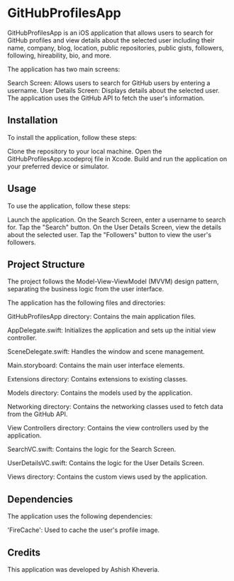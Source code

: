 # GitHubProfilesApp

GitHubProfilesApp is an iOS application that allows users to search for GitHub profiles and view details about the selected user including their name, company, blog, location, public repositories, public gists, followers, following, hireability, bio, and more.

The application has two main screens:

Search Screen: Allows users to search for GitHub users by entering a username.
User Details Screen: Displays details about the selected user.
The application uses the GitHub API to fetch the user's information.

## Installation
To install the application, follow these steps:

Clone the repository to your local machine.
Open the GitHubProfilesApp.xcodeproj file in Xcode.
Build and run the application on your preferred device or simulator.

## Usage
To use the application, follow these steps:

Launch the application.
On the Search Screen, enter a username to search for.
Tap the "Search" button.
On the User Details Screen, view the details about the selected user.
Tap the "Followers" button to view the user's followers.

## Project Structure
The project follows the Model-View-ViewModel (MVVM) design pattern, separating the business logic from the user interface.

The application has the following files and directories:

GitHubProfilesApp directory: Contains the main application files.

AppDelegate.swift: Initializes the application and sets up the initial view controller.

SceneDelegate.swift: Handles the window and scene management.

Main.storyboard: Contains the main user interface elements.

Extensions directory: Contains extensions to existing classes.

Models directory: Contains the models used by the application.

Networking directory: Contains the networking classes used to fetch data from the GitHub API.

View Controllers directory: Contains the view controllers used by the application.

SearchVC.swift: Contains the logic for the Search Screen.

UserDetailsVC.swift: Contains the logic for the User Details Screen.

Views directory: Contains the custom views used by the application.

## Dependencies
The application uses the following dependencies:

'FireCache': Used to cache the user's profile image.

## Credits
This application was developed by Ashish Kheveria.
